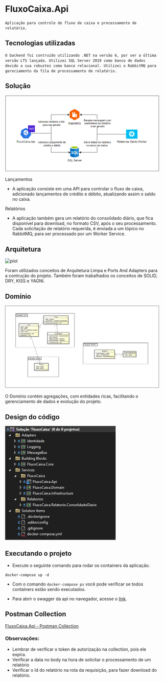 # FluxoCaixa.Api

`
Aplicação para controle de fluxo de caixa e processamento de relatório.
`

## Tecnologias utilizadas

`
O backend foi contruído utilizando .NET na versão 6, por ser a última versão LTS lançada. Utilizei SQL Server 2019 como banco de dados devido a sua robustez como banco relacional. Utilizei o RabbitMQ para gereciamento da fila de processamento de relatório.
`


## Solução

![plot](./images/solucao.png)


Lançamentos
  - A aplicação consiste em uma API para controlar o fluxo de caixa,      adicionado lançamentos de crédito e débito, atualizando assim o saldo no caixa.

Relatórios
  - A aplicação também gera um relatório do consolidado diário, que fica disponível para download, no formato CSV, após o seu processamento.
  Cada solicitação de relatório requerida, é enviada a um tópico no RabbitMQ, para ser processado por um Worker Service.

## Arquitetura

![plot](./images/dependency-map.svg)

Foram utilizados conceitos de Arquitetura Limpa e Ports And Adapters para a contrução do projeto.
Também foram trabalhados os conceitos de SOLID, DRY, KISS e YAGNI.

## Domínio

![plot](./images/dominio.png)

O Domínio contém agregações, com entidades ricas, facilitando o gerenciamento de dados e evolução do projeto.

## Design do código

![plot](./images/design.png)

## Executando o projeto

- Execute o seguinte comando para rodar os containers da aplicação.
```
docker-compose up -d
```

- Com o comando `docker-compose ps` você pode verificar se todos containers estão sendo executados.

- Para abrir o swagger da api no navegador, acesse o [link](http://127.0.0.1:8001/swagger/index.html).

## Postman Collection

[FluxoCaixa.Api - Postman Collection](./examples/FluxoCaixa.Api%20-%20Collection.postman_collection.json)

### Observações:
- Lembrar de verificar o token de autorização na collection, pois ele expira.
- Verificar a data no body na hora de solicitar o processamento de um relatório
- Verificar o Id do relatório na rota da requisição, para fazer download do relatório.
